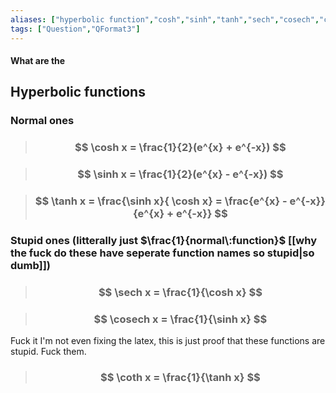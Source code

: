 ```yaml
---
aliases: ["hyperbolic function","cosh","sinh","tanh","sech","cosech","coth"]
tags: ["Question","QFormat3"]
---
```


#### What are the
## Hyperbolic functions
### Normal ones

> ### $$ \cosh x = \frac{1}{2}(e^{x} + e^{-x}) $$

> ### $$ \sinh x = \frac{1}{2}(e^{x} - e^{-x}) $$

> ### $$ \tanh x = \frac{\sinh x}{ \cosh x} = \frac{e^{x} - e^{-x}}{e^{x} + e^{-x}} $$


### Stupid ones (litterally just $\frac{1}{normal\:function}$ [[why the fuck do these have seperate function names so stupid|so dumb]])

> ### $$ \sech x = \frac{1}{\cosh x} $$

> ### $$ \cosech x = \frac{1}{\sinh x} $$

Fuck it I'm not even fixing the latex, this is just proof that these functions are stupid. Fuck them.

> ### $$ \coth x = \frac{1}{\tanh x} $$